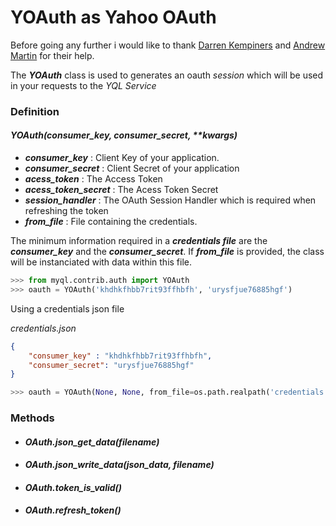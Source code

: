 YOAuth as Yahoo OAuth
=====================

Before going any further i would like to thank [Darren Kempiners](https://github.com/dkempiners) and [Andrew Martin](https://github.com/almartin82) for their help.

The ***YOAuth*** class is used to generates an oauth *session* which will be used in your requests to the *YQL Service* 

### **Definition**

#### *YOAuth(consumer_key, consumer_secret, \*\*kwargs)*

* ***consumer_key*** : Client Key of your application.
* ***consumer_secret*** : Client Secret of your application
* ***acess_token*** : The Access Token
* ***acess_token_secret*** : The Acess Token Secret
* ***session_handler*** : The OAuth Session Handler which is required when refreshing the token
* ***from_file*** : File containing the credentials.

The minimum information required in a ***credentials file***  are the ***consumer_key*** and the ***consumer_secret***.
If ***from_file*** is provided, the class will be instanciated with data within this file.

```python
>>> from myql.contrib.auth import YOAuth
>>> oauth = YOAuth('khdhkfhbb7rit93ffhbfh', 'urysfjue76885hgf')
```

Using a credentials json file

*credentials.json*
```json
{
    "consumer_key" : "khdhkfhbb7rit93ffhbfh",
    "consumer_secret": "urysfjue76885hgf"
}
```

```python
>>> oauth = YOAuth(None, None, from_file=os.path.realpath('credentials.json'))
```

### **Methods**

- #### *OAuth.json_get_data(filename)*
- #### *OAuth.json_write_data(json_data, filename)*
- #### *OAuth.token_is_valid()*
- #### *OAuth.refresh_token()*
